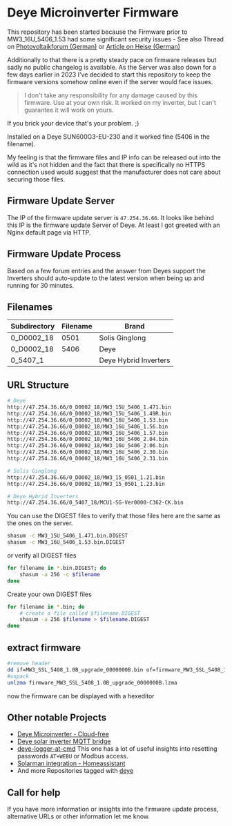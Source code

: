 # Deye Microinverter Firmware

This repository has been started because the Firmware prior to MW3_16U_5406_1.53 had some significant security issues - See also Thread on [Photovoltaikforum (German)](https://www.photovoltaikforum.com/thread/187077-achtung-wifi-sicherheit-der-deye-und-bosswerk-mi600-300-sowie-baugleiche-microwe/?postID=2859297) or [Article on Heise (German)](https://www.heise.de/news/Sicherheitsluecke-bei-Mikrowechselrichtern-von-Deye-Haendler-nicht-zustaendig-7483376.html)

Additionally to that there is a pretty steady pace on firmware releases but sadly no public changelog is available. As the Server was also down for a few days earlier in 2023 I've decided to start this repository to keep the firmware versions somehow online even if the server would face issues.

> I don't take any responsibility for any damage caused by this firmware. Use at your own risk.
> It worked on my inverter, but I can't guarantee it will work on yours.

If you brick your device that's your problem. ;)

Installed on a Deye SUN600G3-EU-230 and it worked fine (5406 in the filename).

My feeling is that the firmware files and IP info can be released out into the wild as it's not hidden and the fact
that there is specifically no HTTPS connection used would suggest that the manufacturer does not care about securing those files.

## Firmware Update Server

The IP of the firmware update server is `47.254.36.66`.
It looks like behind this IP is the firmware update Server of Deye. At least I got greeted with an Nginx default page via HTTP.

## Firmware Update Process

Based on a few forum entries and the answer from Deyes support the Inverters should auto-update to the latest version
when being up and running for 30 minutes.

## Filenames

| Subdirectory | Filename |         Brand         |
| ------------ | -------- | --------------------- |
| 0_D0002_18   | 0501     | Solis Ginglong        |
| 0_D0002_18   | 5406     | Deye                  |
| 0_5407_1     |          | Deye Hybrid Inverters |

## URL Structure

```bash
# Deye
http://47.254.36.66/0_D0002_18/MW3_15U_5406_1.471.bin
http://47.254.36.66/0_D0002_18/MW3_15U_5406_1.49R.bin
http://47.254.36.66/0_D0002_18/MW3_16U_5406_1.53.bin
http://47.254.36.66/0_D0002_18/MW3_16U_5406_1.56.bin
http://47.254.36.66/0_D0002_18/MW3_16U_5406_1.57.bin
http://47.254.36.66/0_D0002_18/MW3_16U_5406_2.04.bin
http://47.254.36.66/0_D0002_18/MW3_16U_5406_2.06.bin
http://47.254.36.66/0_D0002_18/MW3_16U_5406_2.30.bin
http://47.254.36.66/0_D0002_18/MW3_16U_5406_2.31.bin

# Solis Ginglong
http://47.254.36.66/0_D0002_18/MW3_15_0501_1.21.bin
http://47.254.36.66/0_D0002_18/MW3_15_0501_1.23.bin

# Deye Hybrid Inverters
http://47.254.36.66/0_5407_18/MCU1-SG-Ver0000-C362-CK.bin

```

You can use the DIGEST files to verify that those files here are the same as the ones on the server.

```bash
shasum -c MW3_15U_5406_1.471.bin.DIGEST
shasum -c MW3_16U_5406_1.53.bin.DIGEST
```

or verify all DIGEST files

```bash
for filename in *.bin.DIGEST; do
    shasum -a 256 -c $filename
done
```

Create your own DIGEST files

```bash
for filename in *.bin; do
    # create a file called $filename.DIGEST
    shasum -a 256 $filename > $filename.DIGEST
done
```

## extract firmware

```bash
#remove header
dd if=MW3_SSL_5408_1.0B_upgrade_0000000B.bin of=firmware_MW3_SSL_5408_1.0B_upgrade_0000000B.lzma skip=256 bs=1
#unpack
unlzma firmware_MW3_SSL_5408_1.0B_upgrade_0000000B.lzma
```
now the firmware can be displayed with a hexeditor

## Other notable Projects

- [Deye Microinverter - Cloud-free](https://github.com/Hypfer/deye-microinverter-cloud-free)
- [Deye solar inverter MQTT bridge](https://github.com/kbialek/deye-inverter-mqtt)
- [deye-logger-at-cmd](https://github.com/s10l/deye-logger-at-cmd)
  This one has a lot of useful insights into resetting passwords `AT+WEBU` or Modbus access.
- [Solarman integration - Homeassistant](https://github.com/StephanJoubert/home_assistant_solarman)
- And more Repositories tagged with [deye](https://github.com/topics/deye)

## Call for help

If you have more information or insights into the firmware update process, alternative URLs or other information let me know.
